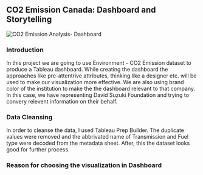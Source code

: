 ## CO2 Emission Canada: Dashboard and Storytelling

![CO2 Emission Analysis- Dashboard](https://user-images.githubusercontent.com/109762085/201787251-17add783-9ba7-45e1-97f7-3cb14354cc4f.jpg)

### Introduction
In this project we are going to use Environment - CO2 Emission dataset to produce a Tableau dashboard. While creating the dashboard the approaches like pre-attentrive attributes, thinking like a designer etc. will be used to make our visualization more effective. We are also using brand color of the institution to make the the dashboard relevant to that company. In this case, we have representing David Suzuki Foundation and trying to convery relevent information on their behalf.

### Data Cleansing
In order to cleanse the data, I used Tableau Prep Builder. The duplicate values were removed and the abbrivated name of Transmission and Fuel type were decoded from the metadata sheet. After, this the dataset looks good for further process.

### Reason for choosing the visualization in Dashboard

